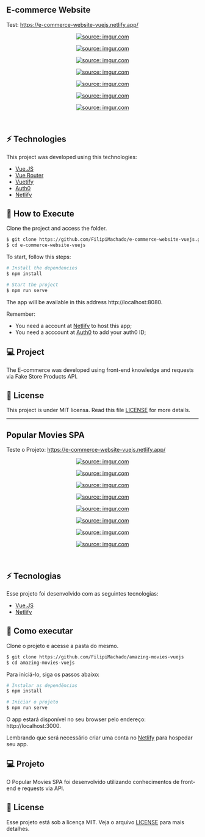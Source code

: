 <h2>E-commerce Website</h2>

Test: https://e-commerce-website-vuejs.netlify.app/

<p align="center">
  <a href="https://imgur.com/H3pfcJB"><img src="https://i.imgur.com/H3pfcJB.png" title="source: imgur.com" /></a>
</p>
<p align="center">
  <a href="https://imgur.com/xYsL8zu"><img src="https://i.imgur.com/xYsL8zu.png" title="source: imgur.com" /></a>
</p>
<p align="center">
  <a href="https://imgur.com/34r6SjS"><img src="https://i.imgur.com/34r6SjS.png" title="source: imgur.com" /></a>
</p>
<p align="center">
  <a href="https://imgur.com/rkKt6kX"><img src="https://i.imgur.com/rkKt6kX.png" title="source: imgur.com" /></a>
</p>
<p align="center">
  <a href="https://imgur.com/Ucbjg1p"><img src="https://i.imgur.com/Ucbjg1p.png" title="source: imgur.com" /></a>
</p>
<p align="center">
  <a href="https://imgur.com/vHjzA7C"><img src="https://i.imgur.com/vHjzA7C.png" title="source: imgur.com" /></a>
</p>
<p align="center">
  <a href="https://imgur.com/aO9g52R"><img src="https://i.imgur.com/aO9g52R.png" title="source: imgur.com" /></a>
</p>

<br>

## ⚡ Technologies

This project was developed using this technologies:

- [Vue.JS](https://vuejs.org/)
- [Vue Router](https://router.vuejs.org/)
- [Vuetify](https://vuetifyjs.com/en/)
- [Auth0](https://auth0.com/)
- [Netlify](https://www.netlify.com/)

## 🚀 How to Execute

Clone the project and access the folder.

```bash
$ git clone https://github.com/FilipiMachado/e-commerce-website-vuejs.git
$ cd e-commerce-website-vuejs
```

To start, follow this steps:
```bash
# Install the dependencies
$ npm install

# Start the project
$ npm run serve
```
The app will be available in this address http://localhost:8080.

Remember: <br>
- You need a account at [Netlify](https://www.netlify.com/) to host this app; <br>
- You need a acccount at [Auth0](https://auth0.com/) to add your auth0 ID;

## 💻 Project

The E-commerce was developed using front-end knowledge and requests via Fake Store Products API.                                                                                                            
## 📝 License

This project is under MIT licensa. Read this file [LICENSE](LICENSE.md) for more details.

<hr/>

<h2>Popular Movies SPA</h2>

Teste o Projeto: https://e-commerce-website-vuejs.netlify.app/

<p align="center">
  <a href="https://imgur.com/ENAsm3s"><img src="https://i.imgur.com/ENAsm3s.png" title="source: imgur.com" /></a>
</p>
<p align="center">
  <a href="https://imgur.com/m9TROMD"><img src="https://i.imgur.com/m9TROMD.png" title="source: imgur.com" /></a>
</p>
<p align="center">
  <a href="https://imgur.com/4vOgsRW"><img src="https://i.imgur.com/4vOgsRW.png" title="source: imgur.com" /></a>
</p>
<p align="center">
  <a href="https://imgur.com/Xt1b3QK"><img src="https://i.imgur.com/Xt1b3QK.png" title="source: imgur.com" /></a>
</p>
<p align="center">
  <a href="https://imgur.com/MrCSzVC"><img src="https://i.imgur.com/MrCSzVC.png" title="source: imgur.com" /></a>
</p>
<p align="center">
  <a href="https://imgur.com/71WkuqF"><img src="https://i.imgur.com/71WkuqF.png" title="source: imgur.com" /></a>
</p>
<p align="center">
  <a href="https://imgur.com/71WkuqF"><img src="https://i.imgur.com/71WkuqF.png" title="source: imgur.com" /></a>
</p>
<p align="center">
  <a href="https://imgur.com/71WkuqF"><img src="https://i.imgur.com/71WkuqF.png" title="source: imgur.com" /></a>
</p>

<br>

## ⚡ Tecnologias

Esse projeto foi desenvolvido com as seguintes tecnologias:

- [Vue.JS](https://vuejs.org/)
- [Netlify](https://www.netlify.com/)

## 🚀 Como executar

Clone o projeto e acesse a pasta do mesmo.

```bash
$ git clone https://github.com/FilipiMachado/amazing-movies-vuejs
$ cd amazing-movies-vuejs
```

Para iniciá-lo, siga os passos abaixo:
```bash
# Instalar as dependências
$ npm install

# Iniciar o projeto
$ npm run serve
```
O app estará disponível no seu browser pelo endereço: http://localhost:3000.

Lembrando que será necessário criar uma conta no [Netlify](https://www.netlify.com/) para hospedar seu app.

## 💻 Projeto

O Popular Movies SPA foi desenvolvido utilizando conhecimentos de front-end e requests via API.                                                                                                          
## 📝 License

Esse projeto está sob a licença MIT. Veja o arquivo [LICENSE](LICENSE.md) para mais detalhes.
